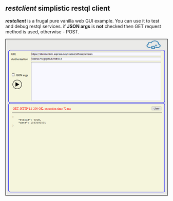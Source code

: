 ## ***restclient*** simplistic restql client  

***restclient*** is a frugal pure vanilla web GUI example. You can use it to test and debug restql services. 
if **JSON args** is **not** checked then GET request method is used, otherwise - POST.

<img src="restclient.png" style='border: 1px solid black' />
